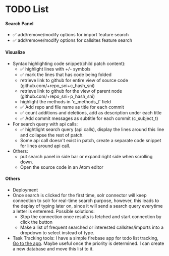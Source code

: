 # TODO List

#### Search Panel
- :white_check_mark: add/remove/modify options for import feature search
- :white_check_mark: add/remove/modify options for callsites feature search

#### Visualize
- Syntax highlighting code snippet(child patch content):
    - :white_check_mark: highlight lines with +/- symbols
    - :white_check_mark: mark the lines that has code being folded
    - retrieve link to github for entire view of source code (github.com/+repo_sni+c_hash_sni)
    - retrieve link to github for the view of parent node (github.com/+repo_sni+p_hash_sni)
    - highlight the methods in 'c_methods_t' field
    - :white_check_mark: Add repo and file name as title for each commit
    - :white_check_mark: count additions and deletions, add as description under each title
    - :white_check_mark: Add commit messages as subtitle for each commit (c_subject_t)
- For search query with api calls:
    - :white_check_mark: hightlight search query (api calls), display the lines around this line and collapse the rest of patch.
    - Some api call doesn't exist in patch, create a separate code snippet for lines around api call.
- Others:
    - put search panel in side bar or expand right side when scrolling down.
    - Open the source code in an Atom editor
    
#### Others
- Deployment
- Once search is clicked for the first time, solr connector will keep connection to solr for real-time search purpose, however, this leads to the deplay of typing later on, since it will send a search query everytime a letter is enterered. Possible solutions:
    - Stop the connection once results is fetched and start connection by click the button
    - Make a list of frequent searched or interested callsites/imports into a dropdown to select instead of type.
- Task Tracking tools: I have a simple firebase app for todo list tracking, [Go to the app](https://ohmywebsite.firebaseapp.com/apps/todosList/). Maybe useful once the priority is determined. I can create a new database and move this list to it. 
    